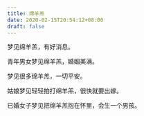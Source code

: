 ```yaml
---
title: 绵羊羔
date: 2020-02-15T20:54:12+08:00
draft: false
---
```


梦见绵羊羔，有好消息。



青年男女梦见绵羊羔，婚姻美满。



梦见很多绵羊羔，一切平安。



姑娘梦见轻轻拍打绵羊羔，很快就要出嫁。



已婚女子梦见把绵羊羔抱在怀里，会生一个男孩。

